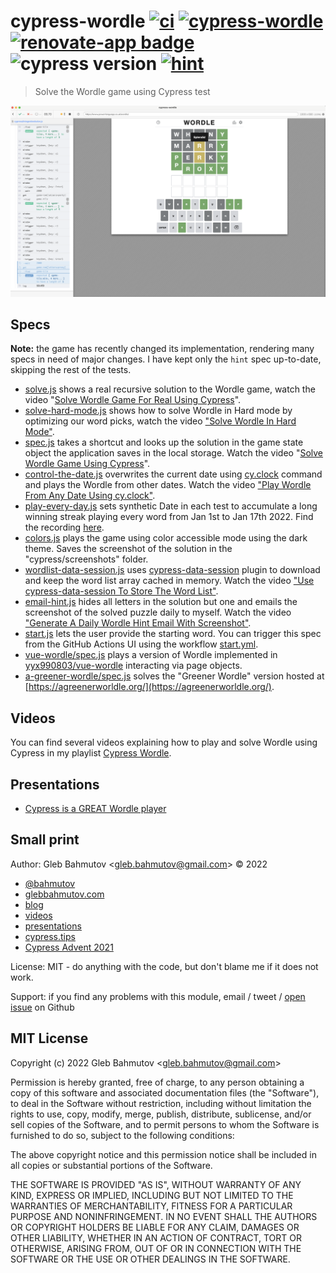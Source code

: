 # cypress-wordle [![ci](https://github.com/bahmutov/cypress-wordle/actions/workflows/ci.yml/badge.svg?branch=main&event=push)](https://github.com/bahmutov/cypress-wordle/actions/workflows/ci.yml) [![cypress-wordle](https://img.shields.io/endpoint?url=https://dashboard.cypress.io/badge/count/6iu6px/main&style=flat&logo=cypress)](https://dashboard.cypress.io/projects/6iu6px/runs) [![renovate-app badge][renovate-badge]][renovate-app] ![cypress version](https://img.shields.io/badge/cypress-13.6.4-brightgreen) [![hint](https://github.com/bahmutov/cypress-wordle/actions/workflows/hint.yml/badge.svg?branch=main)](https://github.com/bahmutov/cypress-wordle/actions/workflows/hint.yml)

> Solve the Wordle game using Cypress test

![Really solved game](./images/really-solved.png)

## Specs

**Note:** the game has recently changed its implementation, rendering many specs in need of major changes. I have kept only the `hint` spec up-to-date, skipping the rest of the tests.

- [solve.js](./cypress/integration/solve.js) shows a real recursive solution to the Wordle game, watch the video "[Solve Wordle Game For Real Using Cypress](https://youtu.be/zQGLR6qXtq0)".
- [solve-hard-mode.js](./cypress/integration/solve-hard-mode.js) shows how to solve Wordle in Hard mode by optimizing our word picks, watch the video ["Solve Wordle In Hard Mode"](https://youtu.be/SeRLrdtr3Vs).
- [spec.js](./cypress/integration/spec.js) takes a shortcut and looks up the solution in the game state object the application saves in the local storage. Watch the video "[Solve Wordle Game Using Cypress](https://www.youtube.com/watch?v=pzFzOKEV-eo)".
- [control-the-date.js](./cypress/integration/control-the-date.js) overwrites the current date using [cy.clock](https://on.cypress.io/clock) command and plays the Wordle from other dates. Watch the video ["Play Wordle From Any Date Using cy.clock"](https://youtu.be/ZmcOFr2UzZU).
- [play-every-day.js](./cypress/integration/play-every-day.js) sets synthetic Date in each test to accumulate a long winning streak playing every word from Jan 1st to Jan 17th 2022. Find the recording [here](https://youtu.be/5X4RuyEoQgY).
- [colors.js](./cypress/integration/colors.js) plays the game using color accessible mode using the dark theme. Saves the screenshot of the solution in the "cypress/screenshots" folder.
- [wordlist-data-session.js](./cypress/integration/wordlist-data-session.js) uses [cypress-data-session](https://github.com/bahmutov/cypress-data-session) plugin to download and keep the word list array cached in memory. Watch the video ["Use cypress-data-session To Store The Word List"](https://youtu.be/UZwE1KTz-98).
- [email-hint.js](./cypress/integration/email-hint.js) hides all letters in the solution but one and emails the screenshot of the solved puzzle daily to myself. Watch the video ["Generate A Daily Wordle Hint Email With Screenshot"](https://youtu.be/NOwNg-Nhv4o).
- [start.js](./cypress/integration/start.js) lets the user provide the starting word. You can trigger this spec from the GitHub Actions UI using the workflow [start.yml](./.github/workflows/start.yml).
- [vue-wordle/spec.js](./cypress/integration/vue-wordle/spec.js) plays a version of Wordle implemented in [yyx990803/vue-wordle](https://github.com/yyx990803/vue-wordle) interacting via page objects.
- [a-greener-wordle/spec.js](./cypress/integration/a-greener-wordle/spec.js) solves the "Greener Wordle" version hosted at [https://agreenerworldle.org/](https://agreenerworldle.org/).

## Videos

You can find several videos explaining how to play and solve Wordle using Cypress in my playlist [Cypress Wordle](https://www.youtube.com/playlist?list=PLP9o9QNnQuAaihgCPlXyzlj_P-1TTbj-O).

## Presentations

- [Cypress is a GREAT Wordle player](https://slides.com/bahmutov/cypress-is-a-great-wordle-player)

## Small print

Author: Gleb Bahmutov &lt;gleb.bahmutov@gmail.com&gt; &copy; 2022

- [@bahmutov](https://twitter.com/bahmutov)
- [glebbahmutov.com](https://glebbahmutov.com)
- [blog](https://glebbahmutov.com/blog)
- [videos](https://www.youtube.com/glebbahmutov)
- [presentations](https://slides.com/bahmutov)
- [cypress.tips](https://cypress.tips)
- [Cypress Advent 2021](https://cypresstips.substack.com/)

License: MIT - do anything with the code, but don't blame me if it does not work.

Support: if you find any problems with this module, email / tweet /
[open issue](https://github.com/bahmutov/cypress-wordle/issues) on Github

## MIT License

Copyright (c) 2022 Gleb Bahmutov &lt;gleb.bahmutov@gmail.com&gt;

Permission is hereby granted, free of charge, to any person
obtaining a copy of this software and associated documentation
files (the "Software"), to deal in the Software without
restriction, including without limitation the rights to use,
copy, modify, merge, publish, distribute, sublicense, and/or sell
copies of the Software, and to permit persons to whom the
Software is furnished to do so, subject to the following
conditions:

The above copyright notice and this permission notice shall be
included in all copies or substantial portions of the Software.

THE SOFTWARE IS PROVIDED "AS IS", WITHOUT WARRANTY OF ANY KIND,
EXPRESS OR IMPLIED, INCLUDING BUT NOT LIMITED TO THE WARRANTIES
OF MERCHANTABILITY, FITNESS FOR A PARTICULAR PURPOSE AND
NONINFRINGEMENT. IN NO EVENT SHALL THE AUTHORS OR COPYRIGHT
HOLDERS BE LIABLE FOR ANY CLAIM, DAMAGES OR OTHER LIABILITY,
WHETHER IN AN ACTION OF CONTRACT, TORT OR OTHERWISE, ARISING
FROM, OUT OF OR IN CONNECTION WITH THE SOFTWARE OR THE USE OR
OTHER DEALINGS IN THE SOFTWARE.

[renovate-badge]: https://img.shields.io/badge/renovate-app-blue.svg
[renovate-app]: https://renovateapp.com/

